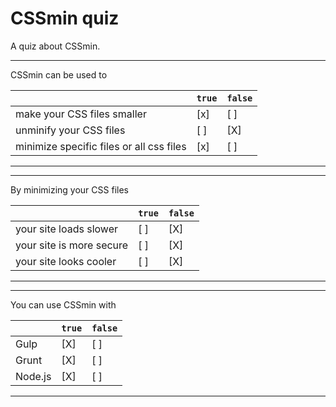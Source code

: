 # CSSmin quiz

A quiz about CSSmin.

---

CSSmin can be used to

|                                                           | `true` | `false` |
| ----------------------------------------------------------| ------ | ------- |
| make your CSS files smaller                               |  [x]   |  [ ]    |
| unminify your CSS files                                   |  [ ]   |  [X]    |
| minimize specific files or all css files                  |  [x]   |  [ ]    |

---

---

By minimizing your CSS files

|                                                           | `true` | `false` |
| ----------------------------------------------------------| ------ | ------- |
| your site loads slower                                    |  [ ]   |  [X]    |
| your site is more secure                                  |  [ ]   |  [X]    |
| your site looks cooler                                    |  [ ]   |  [X]    |

---

---

You can use CSSmin with

|                                                           | `true` | `false` |
| ----------------------------------------------------------| ------ | ------- |
| Gulp                                                      |  [X]   |  [ ]    |
| Grunt                                                     |  [X]   |  [ ]    |
| Node.js                                                   |  [X]   |  [ ]    |

---
